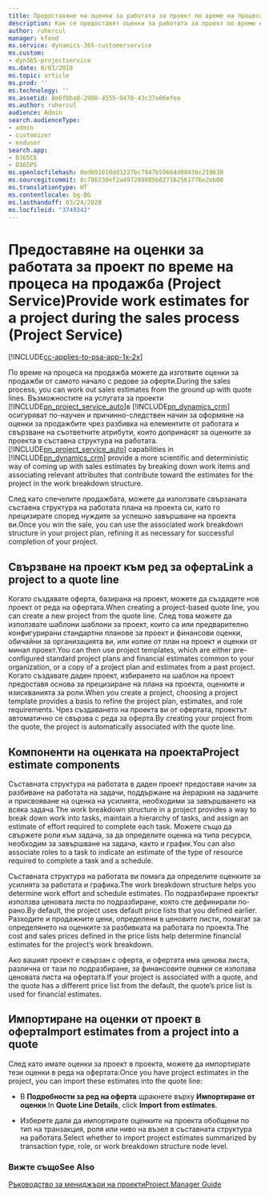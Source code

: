 ```yaml
---
title: Предоставяне на оценки за работата за проект по време на процеса на продажба
description: Как се предоставят оценки за работата за проект по време на процеса на продажба в Project Service
author: ruhercul
manager: kfend
ms.service: dynamics-365-customerservice
ms.custom:
- dyn365-projectservice
ms.date: 8/03/2018
ms.topic: article
ms.prod: ''
ms.technology: ''
ms.assetid: 8e6fbba8-2908-4555-9470-43c37e66efea
ms.author: ruhercul
audience: Admin
search.audienceType:
- admin
- customizer
- enduser
search.app:
- D365CE
- D365PS
ms.openlocfilehash: 8edb91010dd1227bc7947b59664d08430c219638
ms.sourcegitcommit: 8c786230ef2a497280885b827162561776e2eb00
ms.translationtype: HT
ms.contentlocale: bg-BG
ms.lasthandoff: 03/24/2020
ms.locfileid: "3749342"
---
```

# <a name="provide-work-estimates-for-a-project-during-the-sales-process-project-service"></a><span data-ttu-id="772fb-103">Предоставяне на оценки за работата за проект по време на процеса на продажба (Project Service)</span><span class="sxs-lookup"><span data-stu-id="772fb-103">Provide work estimates for a project during the sales process (Project Service)</span></span>

[!INCLUDE[cc-applies-to-psa-app-1x-2x](../includes/cc-applies-to-psa-app-1x-2x.md)]

<span data-ttu-id="772fb-104">По време на процеса на продажба можете да изготвите оценки за продажби от самото начало с редове за оферти.</span><span class="sxs-lookup"><span data-stu-id="772fb-104">During the sales process, you can work out sales estimates from the ground up with quote lines.</span></span> <span data-ttu-id="772fb-105">Възможностите на услугата за проекти [!INCLUDE[pn_project_service_auto](../includes/pn-project-service-auto.md)]в [!INCLUDE[pn_dynamics_crm](../includes/pn-dynamics-crm.md)] осигуряват по-научен и причинно-следствен начин за оформяне на оценки за продажбите чрез разбивка на елементите от работата и свързване на съответните атрибути, които допринасят за оценките за проекта в съставна структура на работата.</span><span class="sxs-lookup"><span data-stu-id="772fb-105">[!INCLUDE[pn_project_service_auto](../includes/pn-project-service-auto.md)] capabilities in [!INCLUDE[pn_dynamics_crm](../includes/pn-dynamics-crm.md)] provide a more scientific and deterministic way of coming up with sales estimates by breaking down work items and associating relevant attributes that contribute toward the estimates for the project in the work breakdown structure.</span></span>  
  
 <span data-ttu-id="772fb-106">След като спечелите продажбата, можете да използвате свързаната съставна структура на работата плана на проекта си, като го прецизирате според нуждите за успешно завършване на проекта ви.</span><span class="sxs-lookup"><span data-stu-id="772fb-106">Once you win the sale, you can use the associated work breakdown structure in your project plan, refining it as necessary for successful completion of your project.</span></span>  
  
## <a name="link-a-project-to-a-quote-line"></a><span data-ttu-id="772fb-107">Свързване на проект към ред за оферта</span><span class="sxs-lookup"><span data-stu-id="772fb-107">Link a project to a quote line</span></span>  
 <span data-ttu-id="772fb-108">Когато създавате оферта, базирана на проект, можете да създадете нов проект от реда на офертата.</span><span class="sxs-lookup"><span data-stu-id="772fb-108">When creating a project-based quote line, you can create a new project from the quote line.</span></span> <span data-ttu-id="772fb-109">След това можете да използвате шаблони шаблони за проект, които са или предварително конфигурирани стандартни планове за проект и финансови оценки, обичайни за организацията ви, или копие от план на проект и оценки от минал проект.</span><span class="sxs-lookup"><span data-stu-id="772fb-109">You can then use project templates, which are either pre-configured standard project plans and financial estimates common to your organization, or a copy of a project plan and estimates from a past project.</span></span> <span data-ttu-id="772fb-110">Когато създавате даден проект, избирането на шаблон на проект предоставя основа за прецизиране на плана на проекта, оценките и изискванията за роли.</span><span class="sxs-lookup"><span data-stu-id="772fb-110">When you create a project, choosing a project template provides a basis to refine the project plan, estimates, and role requirements.</span></span> <span data-ttu-id="772fb-111">Чрез създаването на проекта ви от офертата, проектът автоматично се свързва с реда за оферта.</span><span class="sxs-lookup"><span data-stu-id="772fb-111">By creating your project from the quote, the project is automatically associated with the quote line.</span></span>  
  
## <a name="project-estimate-components"></a><span data-ttu-id="772fb-112">Компоненти на оценката на проекта</span><span class="sxs-lookup"><span data-stu-id="772fb-112">Project estimate components</span></span>  
 <span data-ttu-id="772fb-113">Съставната структура на работата в даден проект предоставя начин за разбиване на работата на задачи, поддържане на йерархия на задачите и присвояване на оценка на усилията, необходими за завършването на всяка задача.</span><span class="sxs-lookup"><span data-stu-id="772fb-113">The work breakdown structure in a project provides a way to break down work into tasks, maintain a hierarchy of tasks, and assign an estimate of effort required to complete each task.</span></span> <span data-ttu-id="772fb-114">Можете също да свържете роли към задача, за да определите оценка на типа ресурси, необходим за завършване на задача, както и график.</span><span class="sxs-lookup"><span data-stu-id="772fb-114">You can also associate roles to a task to indicate an estimate of the type of resource required to complete a task and a schedule.</span></span>  
  
 <span data-ttu-id="772fb-115">Съставната структура на работата ви помага да определите оценките за усилията за работата и графика.</span><span class="sxs-lookup"><span data-stu-id="772fb-115">The work breakdown structure helps you determine work effort and schedule estimates.</span></span> <span data-ttu-id="772fb-116">По подразбиране проектът използва ценовата листа по подразбиране, която сте дефинирали по-рано.</span><span class="sxs-lookup"><span data-stu-id="772fb-116">By default, the project uses default price lists that you defined earlier.</span></span> <span data-ttu-id="772fb-117">Разходите и продажните цени, определени в ценовите листи, помагат за определянето на оценките за разбивката на работата по проекта.</span><span class="sxs-lookup"><span data-stu-id="772fb-117">The cost and sales prices defined in the price lists help determine financial estimates for the project’s work breakdown.</span></span>  
  
 <span data-ttu-id="772fb-118">Ако вашият проект е свързан с оферта, и офертата има ценова листа, различна от тази по подразбиране, за финансовите оценки се използва ценовата листа на офертата.</span><span class="sxs-lookup"><span data-stu-id="772fb-118">If your project is associated with a quote, and the quote has a different price list from the default, the quote’s price list is used for financial estimates.</span></span>  
  
## <a name="import-estimates-from-a-project-into-a-quote"></a><span data-ttu-id="772fb-119">Импортиране на оценки от проект в оферта</span><span class="sxs-lookup"><span data-stu-id="772fb-119">Import estimates from a project into a quote</span></span>  
 <span data-ttu-id="772fb-120">След като имате оценки за проект в проекта, можете да импортирате тези оценки в реда на офертата:</span><span class="sxs-lookup"><span data-stu-id="772fb-120">Once you have project estimates in the project, you can import these estimates into the quote line:</span></span>  
  
-   <span data-ttu-id="772fb-121">В **Подробности за ред на оферта** щракнете върху **Импортиране от оценки**.</span><span class="sxs-lookup"><span data-stu-id="772fb-121">In **Quote Line Details**, click **Import from estimates**.</span></span> 

-   <span data-ttu-id="772fb-122">Изберете дали да импортирате оценките на проекта обобщени по тип на транзакция, роля или ниво на възел в съставната структура на работата.</span><span class="sxs-lookup"><span data-stu-id="772fb-122">Select whether to import project estimates summarized by transaction type, role, or work breakdown structure node level.</span></span>  
  
### <a name="see-also"></a><span data-ttu-id="772fb-123">Вижте също</span><span class="sxs-lookup"><span data-stu-id="772fb-123">See Also</span></span>  
 [<span data-ttu-id="772fb-124">Ръководство за мениджъри на проекти</span><span class="sxs-lookup"><span data-stu-id="772fb-124">Project Manager Guide</span></span>](../project-service/project-manager-guide.md)
